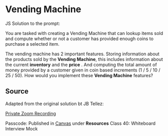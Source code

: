 # Vending Machine

JS Solution to the prompt:

You are tasked with creating a Vending Machine
that can lookup items sold and compute whether
or not a customer has provided enough coins to
purchase a selected item.

The vending machine has 2 important features.
Storing information about the products sold
by the **Vending Machine**, this includes
information about the current **inventory**
and the **price** .  And computing the total
amount of money provided by a customer given in
coin based increments (1 / 5 / 10 / 25 / 50).
How would you implement these
**Vending Machine** features?

## Source

Adapted from the original solution bt JB Tellez:

[Private Zoom Recording](https://zoom.us/rec/share/0wi29oHLpjOcvvVJUyvYsBQ9UIiTOx8QiCZL73RDIVkd-MV4HSBlxokeJ19MVuZb.dQyZoLxeoQpfR24c)

Passcode: Published in [Canvas](https://canvas.instructure.com/courses/4018194) under **Resources** Class 40: Whiteboard Interview Mock
